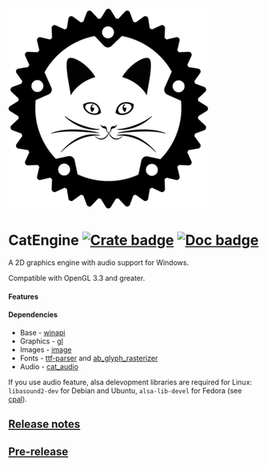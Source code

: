 # ![logo](https://github.com/Clomance/CatEngine/raw/master/logo_400x400.png)

# CatEngine [![Crate badge]][crates.io] [![Doc badge]][doc.rs]

[Crate badge]:https://img.shields.io/crates/v/cat_engine.svg
[crates.io]:https://crates.io/crates/cat_engine

[Doc badge]:https://img.shields.io/badge/documentation-doc.rs-green
[doc.rs]:https://docs.rs/cat_engine/


A 2D graphics engine with audio support for Windows.

Compatible with OpenGL 3.3 and greater.

#### Features

<!-- You can disable some unnecessary modules with Rust features (see [list of features](book/EN/features.md)). -->


#### Dependencies
 - Base - [winapi](https://github.com/retep998/winapi-rs)
 - Graphics - [gl](https://github.com/brendanzab/gl-rs/)
 - Images - [image](https://github.com/image-rs/image)
 - Fonts - [ttf-parser](https://github.com/RazrFalcon/ttf-parser) and [ab_glyph_rasterizer](https://github.com/alexheretic/ab-glyph)
 - Audio - [cat_audio](https://github.com/Clomance/CatEngine/tree/master/cat_audio)

If you use audio feature, alsa delevopment libraries are required for Linux: `libasound2-dev` for Debian and Ubuntu, `alsa-lib-devel` for Fedora (see [cpal](https://github.com/RustAudio/cpal)).


<!-- ## [The book](book/README.MD) -->

<!-- ## [My own game](https://github.com/Clomance/Visual-Novel) -->

## [Release notes](RELEASE-NOTES.MD)

## [Pre-release](https://github.com/Clomance/CatEngine/tree/pre-release)
